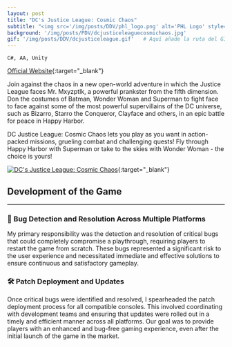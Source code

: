 ```yaml
---
layout: post
title: "DC's Justice League: Cosmic Chaos"
subtitle: "<img src='/img/posts/DDV/phl_logo.png' alt='PHL Logo' style='width: 80px; float: left; margin-right: 10px;'> PHL Collective"
background: '/img/posts/PDV/dcjusticeleaguecosmichaos.jpg'
gif: '/img/posts/DDV/dcjusticeleague.gif'   # Aquí añade la ruta del GIF
---
```


`C#, AA, Unity`

[Official Website](https://outrightgames.com/games/dcs-justice-league-cosmic-chaos/){:target="_blank"}

Join against the chaos in a new open-world adventure in which the Justice League faces Mr. Mxyzptlk, a powerful prankster from the fifth dimension. Don the costumes of Batman, Wonder Woman and Superman to fight face to face against some of the most powerful supervillains of the DC universe, such as Bizarro, Starro the Conqueror, Clayface and others, in an epic battle for peace in Happy Harbor.

DC Justice League: Cosmic Chaos lets you play as you want in action-packed missions, grueling combat and challenging quests! Fly through Happy Harbor with Superman or take to the skies with Wonder Woman - the choice is yours! 


[![DC's Justice League: Cosmic Chaos](https://img.youtube.com/vi/-iI9nvbJIi4/0.jpg)](https://www.youtube.com/watch?v=-iI9nvbJIi4){:target="_blank"}

## Development of the Game

---
### 🐞 Bug Detection and Resolution Across Multiple Platforms

My primary responsibility was the detection and resolution of critical bugs that could completely compromise a playthrough, requiring players to restart the game from scratch. These bugs represented a significant risk to the user experience and necessitated immediate and effective solutions to ensure continuous and satisfactory gameplay.

### 🛠️ Patch Deployment and Updates

Once critical bugs were identified and resolved, I spearheaded the patch deployment process for all compatible consoles. This involved coordinating with development teams and ensuring that updates were rolled out in a timely and efficient manner across all platforms. Our goal was to provide players with an enhanced and bug-free gaming experience, even after the initial launch of the game in the market.